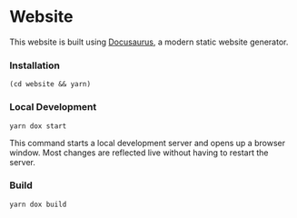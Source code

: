 # Website

This website is built using [Docusaurus](https://docusaurus.io/), a modern static website generator.

### Installation

```
(cd website && yarn)
```

### Local Development

```
yarn dox start
```

This command starts a local development server and opens up a browser window. Most changes are reflected live without having to restart the server.

### Build

```
yarn dox build
```
